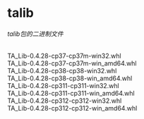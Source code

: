 # talib
###### talib包的二进制文件
TA_Lib-0.4.28-cp37-cp37m-win32.whl  
TA_Lib-0.4.28-cp37-cp37m-win_amd64.whl  
TA_Lib-0.4.28-cp38-cp38-win32.whl  
TA_Lib-0.4.28-cp38-cp38-win_amd64.whl  
TA_Lib-0.4.28-cp311-cp311-win32.whl  
TA_Lib-0.4.28-cp311-cp311-win_amd64.whl  
TA_Lib-0.4.28-cp312-cp312-win32.whl  
TA_Lib-0.4.28-cp312-cp312-win_amd64.whl  
